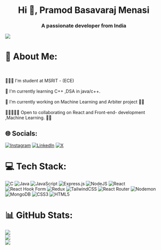 
  <h1 align="center"> Hi 👋, Pramod Basavaraj Menasi</h1>
<h3 align="center">A passionate developer from India</h3>

[![](https://visitcount.itsvg.in/api?id=PramodBasavarajMenasi&icon=5&color=0)](https://visitcount.itsvg.in)

# 💫 About Me:
<br><br>🧑🏼‍🏫 I'm student at MSRIT - (ECE)<br><br>📖 I'm currently learning C++ ,DSA in java/c++.  <br><br>🦾 I'm currently working on  Machine Learning  and Arbiter project 🥷🏼<br><br>🧑‍🤝‍🧑💪🏼 Open to collaborating  on React and Front-end- development ,Machine Learning. 🏋🏼


## 🌐 Socials:
[![Instagram](https://img.shields.io/badge/Instagram-%23E4405F.svg?logo=Instagram&logoColor=white)](https://instagram.com/_pramod_bm_22) [![LinkedIn](https://img.shields.io/badge/LinkedIn-%230077B5.svg?logo=linkedin&logoColor=white)](https://www.linkedin.com/in/pramod-basavaraj-menasi-77469b293) [![X](https://img.shields.io/badge/X-black.svg?logo=X&logoColor=white)](https://x.com/Pramod_b_m) 

# 💻 Tech Stack:
![C](https://img.shields.io/badge/c-%2300599C.svg?style=plastic&logo=c&logoColor=white) ![Java](https://img.shields.io/badge/java-%23ED8B00.svg?style=plastic&logo=openjdk&logoColor=white) ![JavaScript](https://img.shields.io/badge/javascript-%23323330.svg?style=plastic&logo=javascript&logoColor=%23F7DF1E) ![Express.js](https://img.shields.io/badge/express.js-%23404d59.svg?style=plastic&logo=express&logoColor=%2361DAFB) ![NodeJS](https://img.shields.io/badge/node.js-6DA55F?style=plastic&logo=node.js&logoColor=white) ![React](https://img.shields.io/badge/react-%2320232a.svg?style=plastic&logo=react&logoColor=%2361DAFB) ![React Hook Form](https://img.shields.io/badge/React%20Hook%20Form-%23EC5990.svg?style=plastic&logo=reacthookform&logoColor=white) ![Redux](https://img.shields.io/badge/redux-%23593d88.svg?style=plastic&logo=redux&logoColor=white) ![TailwindCSS](https://img.shields.io/badge/tailwindcss-%2338B2AC.svg?style=plastic&logo=tailwind-css&logoColor=white) ![React Router](https://img.shields.io/badge/React_Router-CA4245?style=plastic&logo=react-router&logoColor=white) ![Nodemon](https://img.shields.io/badge/NODEMON-%23323330.svg?style=plastic&logo=nodemon&logoColor=%BBDEAD) ![MongoDB](https://img.shields.io/badge/MongoDB-%234ea94b.svg?style=plastic&logo=mongodb&logoColor=white) ![CSS3](https://img.shields.io/badge/css3-%231572B6.svg?style=plastic&logo=css3&logoColor=white) ![HTML5](https://img.shields.io/badge/html5-%23E34F26.svg?style=plastic&logo=html5&logoColor=white)
# 📊 GitHub Stats:
![](https://github-readme-stats.vercel.app/api?username=PramodBasavarajMenasi&theme=radical&hide_border=true&include_all_commits=false&count_private=false)<br/>
![](https://github-readme-streak-stats.herokuapp.com/?user=PramodBasavarajMenasi&theme=radical&hide_border=true)<br/>
![](https://github-readme-stats.vercel.app/api/top-langs/?username=PramodBasavarajMenasi&theme=radical&hide_border=true&include_all_commits=false&count_private=false&layout=compact)




<!-- Proudly created with GPRM ( https://gprm.itsvg.in ) -->
